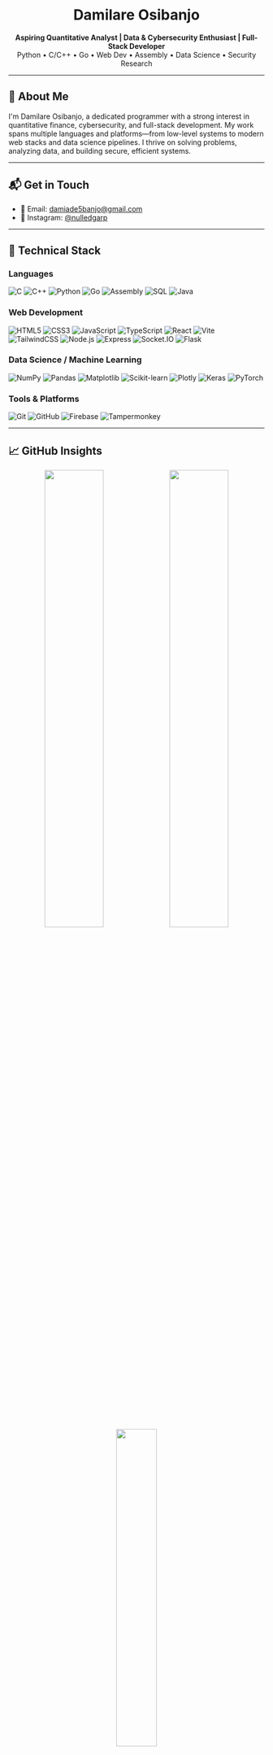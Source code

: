 <h1 align="center">Damilare Osibanjo</h1>

<p align="center">
  <strong>Aspiring Quantitative Analyst | Data & Cybersecurity Enthusiast | Full-Stack Developer</strong><br>
  Python • C/C++ • Go • Web Dev • Assembly • Data Science • Security Research
</p>

---

## 🧭 About Me

I'm Damilare Osibanjo, a dedicated programmer with a strong interest in quantitative finance, cybersecurity, and full-stack development. My work spans multiple languages and platforms—from low-level systems to modern web stacks and data science pipelines. I thrive on solving problems, analyzing data, and building secure, efficient systems.

---

## 📬 Get in Touch

- 📧 Email: [damiade5banjo@gmail.com](mailto:damiade5banjo@gmail.com)
- 🔗 Instagram: [@nulledgarp](https://www.instagram.com/nulleddami/)

---

## 🧰 Technical Stack

### Languages
![C](https://img.shields.io/badge/C-00599C?style=flat&logo=c&logoColor=white)
![C++](https://img.shields.io/badge/C++-00599C?style=flat&logo=c%2B%2B&logoColor=white)
![Python](https://img.shields.io/badge/Python-3776AB?style=flat&logo=python&logoColor=white)
![Go](https://img.shields.io/badge/Go-00ADD8?style=flat&logo=go&logoColor=white)
![Assembly](https://img.shields.io/badge/Assembly-x86--64%2FARM-6E4C13?style=flat&logo=gnu&logoColor=white)
![SQL](https://img.shields.io/badge/SQL-4479A1?style=flat&logo=mysql&logoColor=white)
![Java](https://img.shields.io/badge/Java-007396?style=flat&logo=java&logoColor=white)

### Web Development
![HTML5](https://img.shields.io/badge/HTML5-E34F26?style=flat&logo=html5&logoColor=white)
![CSS3](https://img.shields.io/badge/CSS3-1572B6?style=flat&logo=css3&logoColor=white)
![JavaScript](https://img.shields.io/badge/JavaScript-F7DF1E?style=flat&logo=javascript&logoColor=black)
![TypeScript](https://img.shields.io/badge/TypeScript-3178C6?style=flat&logo=typescript&logoColor=white)
![React](https://img.shields.io/badge/React-20232A?style=flat&logo=react&logoColor=61DAFB)
![Vite](https://img.shields.io/badge/Vite-646CFF?style=flat&logo=vite&logoColor=white)
![TailwindCSS](https://img.shields.io/badge/TailwindCSS-38B2AC?style=flat&logo=tailwind-css&logoColor=white)
![Node.js](https://img.shields.io/badge/Node.js-339933?style=flat&logo=node.js&logoColor=white)
![Express](https://img.shields.io/badge/Express.js-000000?style=flat&logo=express&logoColor=white)
![Socket.IO](https://img.shields.io/badge/Socket.IO-010101?style=flat&logo=socket.io&logoColor=white)
![Flask](https://img.shields.io/badge/Flask-000000?style=flat&logo=flask&logoColor=white)

### Data Science / Machine Learning
![NumPy](https://img.shields.io/badge/NumPy-013243?style=flat&logo=numpy&logoColor=white)
![Pandas](https://img.shields.io/badge/Pandas-150458?style=flat&logo=pandas&logoColor=white)
![Matplotlib](https://img.shields.io/badge/Matplotlib-ffffff?style=flat&logo=matplotlib&logoColor=black)
![Scikit-learn](https://img.shields.io/badge/Scikit--Learn-F7931E?style=flat&logo=scikit-learn&logoColor=white)
![Plotly](https://img.shields.io/badge/Plotly-3F4F75?style=flat&logo=plotly&logoColor=white)
![Keras](https://img.shields.io/badge/Keras-D00000?style=flat&logo=keras&logoColor=white)
![PyTorch](https://img.shields.io/badge/PyTorch-EE4C2C?style=flat&logo=pytorch&logoColor=white)

### Tools & Platforms
![Git](https://img.shields.io/badge/Git-F05032?style=flat&logo=git&logoColor=white)
![GitHub](https://img.shields.io/badge/GitHub-181717?style=flat&logo=github&logoColor=white)
![Firebase](https://img.shields.io/badge/Firebase-FFCA28?style=flat&logo=firebase&logoColor=black)
![Tampermonkey](https://img.shields.io/badge/Tampermonkey-00485B?style=flat&logo=tampermonkey&logoColor=white)

---

## 📈 GitHub Insights

<p align="center">
  <img src="https://github-readme-stats.vercel.app/api?username=Dev-Dami&show_icons=true&theme=gruvbox&hide_border=false" width="48%" />
  <img src="https://nirzak-streak-stats.vercel.app/?user=Dev-Dami&theme=gruvbox&hide_border=false" width="48%" />
</p>

<p align="center">
  <img 
    src="https://github-readme-stats.vercel.app/api/top-langs/?username=Dev-Dami&layout=compact&theme=gruvbox&hide_border=false&count_private=true&cache_seconds=60&langs_count=6" 
    width="40%" 
  />
</p>


---

## 🧠 Interests & Values

- Deep interest in **Quantitative Finance**, **Machine Learning**, and **Security Research**
- Advocate of system efficiency, and ethical technology
- Strong analytical background in **history**, **geopolitics**, and **philosophy of systems**
- Committed to lifelong learning and continuous growth in technical and academic pursuits

---

## 🔍 Currently Exploring

- Reinforcement Learning & Statistical Arbitrage  
- Cybersecurity (Pentesting & Network Security)  
- Building low-level systems in C and Assembly  
- Scalable backend systems using Go and Python  

---

